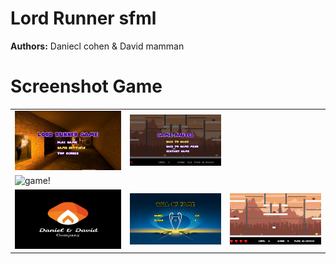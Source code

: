 # Lord Runner sfml
**Authors:** Daniecl cohen & David mamman
# Screenshot Game
<table align="center">
  <tr>
    <td>
      <img src="./examples/menuScreen.png" alt="menu" width="343"/>
    </td>
    <td>
      <img src="./examples/pauseScreen.png" alt="pause" width="343"/>
    </td>
  </tr>
  <tr>
    <td>
      <img src="./examples/game.gif" alt="game!" width="686" height="514"/>
    </td>
  </tr>
    <tr>
    <td>
      <img src="./examples/startScreen.png" alt="welcome" width="343"/>
    </td>
	<td>
      <img src="./examples/topScreen.png" alt="top score" width="343"/>
    </td>
	<td>
      <img src="./examples/game.png" alt="game!" width="343"/>
    </td>
  </tr>
</table>